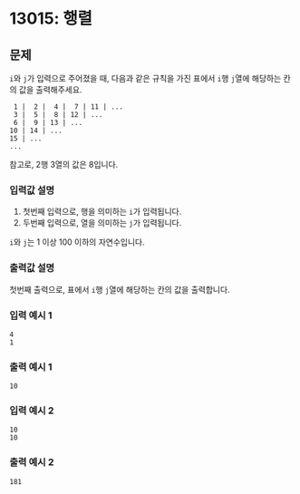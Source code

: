 # 13015: 행렬

## 문제
`i`와 `j`가 입력으로 주어졌을 때, 다음과 같은 규칙을 가진 표에서 `i`행 `j`열에 해당하는 칸의 값을 출력해주세요.

```
 1 |  2 |  4 |  7 | 11 | ...
 3 |  5 |  8 | 12 | ...
 6 |  9 | 13 | ...
10 | 14 | ...
15 | ...
...
```

참고로, 2행 3열의 값은 8입니다.

### 입력값 설명
1. 첫번째 입력으로, 행을 의미하는 `i`가 입력됩니다.
2. 두번째 입력으로, 열을 의미하는 `j`가 입력됩니다.

`i`와 `j`는 1 이상 100 이하의 자연수입니다.

### 출력값 설명
첫번째 출력으로, 표에서 `i`행 `j`열에 해당하는 칸의 값을 출력합니다.

### 입력 예시 1
```
4
1
```

### 출력 예시 1
```
10
```

### 입력 예시 2
```
10
10
```

### 출력 예시 2
```
181
```
